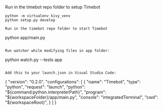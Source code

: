 Run in the timebot repo folder to setup Timebot
```
python -m virtualenv kivy_venv
python setup.py develop

Run in the timebot repo folder to start Timebot
```
python app/main.py
```

Run watcher while modifying files in app folder:
```
python watch.py --tests app
```

Add this to your launch.json in Visual Studio Code:
```
{
    "version": "0.2.0",
    "configurations": [
        {
            "name": "Timebot",
            "type": "python",
            "request": "launch",
            "python": "${command:python.interpreterPath}",
            "program": "${workspaceFolder}/app/main.py",
            "console": "integratedTerminal",
            "cwd": "${workspaceRoot}",
        }
    ]
}
```
